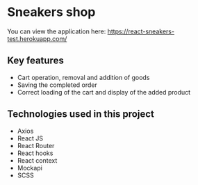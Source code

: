# Sneakers shop
You can view the application here: https://react-sneakers-test.herokuapp.com/

## Key features
- Cart operation, removal and addition of goods
- Saving the completed order
- Correct loading of the cart and display of the added product

## Technologies used in this project
- Axios
- React JS
- React Router
- React hooks
- React context
- Mockapi
- SCSS
